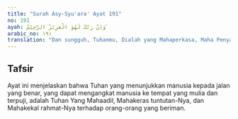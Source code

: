 ```yaml
---
title: "Surah Asy-Syu'ara' Ayat 191"
no: 191
ayah: وَاِنَّ رَبَّكَ لَهُوَ الْعَزِيْزُ الرَّحِيْمُ ࣖ 
arabic_no: ١٩١
translation: "Dan sungguh, Tuhanmu, Dialah yang Mahaperkasa, Maha Penyayang."
---
```


## Tafsir

Ayat ini menjelaskan bahwa Tuhan yang menunjukkan manusia kepada jalan yang benar, yang dapat mengangkat manusia ke tempat yang mulia dan terpuji, adalah Tuhan Yang Mahaadil, Mahakeras tuntutan-Nya, dan Mahakekal rahmat-Nya terhadap orang-orang yang beriman.